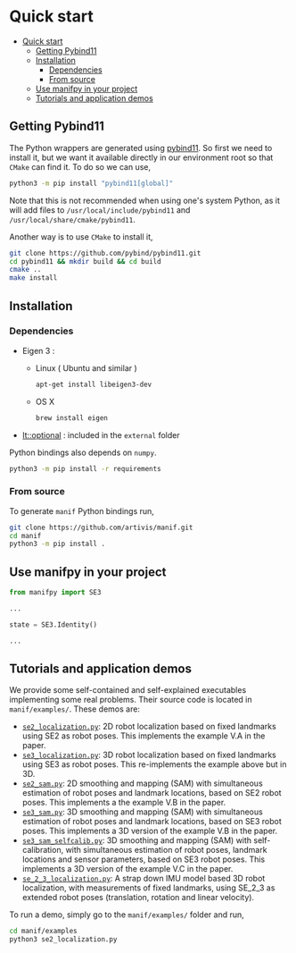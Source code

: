 # Quick start

- [Quick start](#quick-start)
  - [Getting Pybind11](#getting-pybind11)
  - [Installation](#installation)
    - [Dependencies](#dependencies)
    - [From source](#from-source)
  - [Use manifpy in your project](#use-manifpy-in-your-project)
  - [Tutorials and application demos](#tutorials-and-application-demos)

## Getting Pybind11

The Python wrappers are generated using [pybind11][pybind11-rtd]. So first we need to install it,
but we want it available directly in our environment root so that `CMake` can find it.
To do so we can use,

```bash
python3 -m pip install "pybind11[global]"
```

Note that this is not recommended when using one's system Python,
as it will add files to `/usr/local/include/pybind11` and `/usr/local/share/cmake/pybind11`.

Another way is to use `CMake` to install it,

```bash
git clone https://github.com/pybind/pybind11.git
cd pybind11 && mkdir build && cd build
cmake ..
make install
```

## Installation

### Dependencies

- Eigen 3 :
  - Linux ( Ubuntu and similar )

      ```bash
      apt-get install libeigen3-dev
      ```

  - OS X

      ```bash
      brew install eigen
      ```

- [lt::optional][optional-repo] : included in the `external` folder

Python bindings also depends on `numpy`.

```bash
python3 -m pip install -r requirements
```

### From source

To generate `manif` Python bindings run,

```bash
git clone https://github.com/artivis/manif.git
cd manif
python3 -m pip install .
```

## Use manifpy in your project

```python
from manifpy import SE3

...

state = SE3.Identity()

...
```

## Tutorials and application demos

We provide some self-contained and self-explained executables implementing some real problems.
Their source code is located in `manif/examples/`.
These demos are:

- [`se2_localization.py`](examples/se2_localization.py): 2D robot localization based on fixed landmarks using SE2 as robot poses. This implements the example V.A in the paper.
- [`se3_localization.py`](examples/se3_localization.py): 3D robot localization based on fixed landmarks using SE3 as robot poses. This re-implements the example above but in 3D.
- [`se2_sam.py`](examples/se2_sam.py): 2D smoothing and mapping (SAM) with simultaneous estimation of robot poses and landmark locations, based on SE2 robot poses. This implements a the example V.B in the paper.
- [`se3_sam.py`](examples/se3_sam.py): 3D smoothing and mapping (SAM) with simultaneous estimation of robot poses and landmark locations, based on SE3 robot poses. This implements a 3D version of the example V.B in the paper.
- [`se3_sam_selfcalib.py`](examples/se3_sam_selfcalib.py): 3D smoothing and mapping (SAM) with self-calibration, with simultaneous estimation of robot poses, landmark locations and sensor parameters, based on SE3 robot poses. This implements a 3D version of the example V.C in the paper.
- [`se_2_3_localization.py`](examples/se_2_3_localization.py): A strap down IMU model based 3D robot localization, with measurements of fixed landmarks, using SE_2_3 as extended robot poses (translation, rotation and linear velocity).

To run a demo, simply go to the `manif/examples/` folder and run,

```bash
cd manif/examples
python3 se2_localization.py
```

[//]: # (URLs)

[pybind11-rtd]: https://pybind11.readthedocs.io/en/stable/index.html
[optional-repo]: https://github.com/TartanLlama/optional
